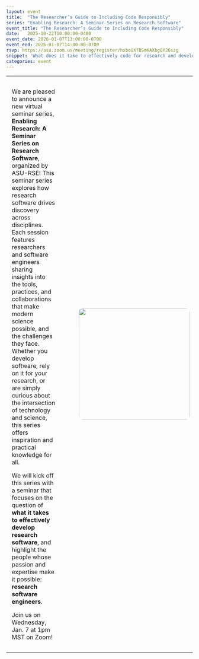 ```yaml
---
layout: event
title:  "The Researcher’s Guide to Including Code Responsibly"
series: "Enabling Research: A Seminar Series on Research Software"
event_title: "The Researcher’s Guide to Including Code Responsibly"
date:   2025-10-22T10:00:00-0400
event_date: 2026-01-07T13:00:00-0700
event_end: 2026-01-07T14:00:00-0700
rsvp: https://asu.zoom.us/meeting/register/hxbo0X7BSmKAXbgQY26szg
snippet: 'What does it take to effectively code for research and develop research software? We will kick off the new seminar series "Enabling Research: A Seminar Series on Research Software" with a seminar focusing on this question and more!' 
categories: event
---
```

<table>
<tr>
<td valign="top" style="padding: 15px;">
<p>
 We are pleased to announce a new virtual seminar series, <b>Enabling Research: A Seminar Series on Research Software</b>, organized by ASU-RSE! This seminar series explores how research software drives discovery across disciplines. Each session features researchers and software engineers sharing insights into the tools, practices, and collaborations that make modern science possible, and the challenges they face. Whether you develop software, rely on it for your research, or are simply curious about the intersection of technology and science, this series offers inspiration and practical knowledge for all.  
 </p>
<p>
We will kick off this series with a seminar that focuses on the question of <b>what it takes to effectively develop research software</b>, and highlight the people whose passion and expertise make it possible: <b>research software engineers</b>. 
</p>
<p>
Join us on Wednesday, Jan. 7 at 1pm MST on Zoom!
</p>
</td>
<td>
 <img style="margin-left: 40px; border-radius: 10px" width="300px" src="{{ "/assets/images/unicorn-research.png" }}"> 
 </td>
</tr>
</table>

